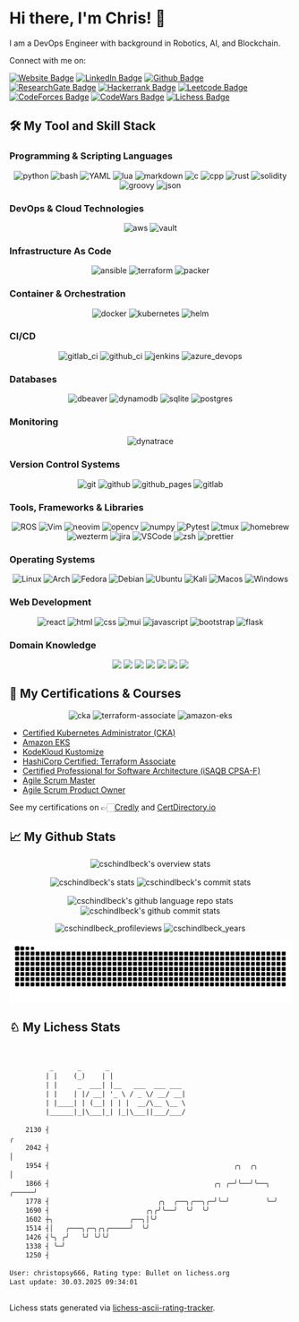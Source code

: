 # Hi there, I'm Chris! 👋

I am a DevOps Engineer with background in Robotics, AI, and Blockchain.

Connect with me on:

[![Website Badge](https://img.shields.io/badge/Website-3b5998?style=flat&logo=google-chrome&logoColor=white)](https://cschindlbeck.github.io/)
[![LinkedIn Badge](https://img.shields.io/badge/LinkedIn-0077B5?style=flat&logo=linkedin&logoColor=white)](https://www.linkedin.com/in/chrisschindlbeck/)
[![Github Badge](https://img.shields.io/badge/GitHub-100000?style=flat&logo=github&logoColor=white)](https://github.com/cschindlbeck)
[![ResearchGate Badge](https://img.shields.io/badge/ResearchGate-00CCBB?style=flat&logo=ResearchGate&logoColor=white)](https://www.researchgate.net/profile/Christopher-Schindlbeck)
[![Hackerrank Badge](https://img.shields.io/badge/-Hackerrank-2EC866?style=flat&logo=HackerRank&logoColor=white)](https://www.hackerrank.com/schindlbeck)
[![Leetcode Badge](https://img.shields.io/badge/-LeetCode-FFA116?style=flat&logo=LeetCode&logoColor=black)](https://leetcode.com/cschindlbeck)
[![CodeForces Badge](https://img.shields.io/static/v1?style=flat&message=Codeforces&color=1F8ACB&logo=Codeforces&logoColor=FFFFFF&label=)](https://codeforces.com/profile/cschindlbeck)
[![CodeWars Badge](https://img.shields.io/static/v1?style=flat&message=Codewars&color=B1361E&logo=Codewars&logoColor=FFFFFF&label=)](https://www.codewars.com/users/cschindlbeck)
[![Lichess Badge](https://img.shields.io/static/v1?style=flat&message=Lichess&color=000000&logo=Lichess&logoColor=FFFFFF&label=)](https://lichess.org/@/christopsy666)

## 🛠️ My Tool and Skill Stack

### Programming & Scripting Languages

<p align="center">
  <img alt="python" src="https://img.shields.io/badge/Python-3776AB?style=flat&logo=python&logoColor=white" />
  <img alt="bash" src="https://img.shields.io/badge/bash-121011.svg?logo=gnu-bash&logoColor=white" />
  <img alt="YAML" src="https://img.shields.io/badge/-Yaml-F05032?style=flat&logo=Yaml&logoColor=white" />
  <img alt="lua" src="https://img.shields.io/badge/lua-%232C2D72.svg?style=flat&logo=lua&logoColor=white" />
  <img alt="markdown" src="https://img.shields.io/badge/Markdown-000000.svg?logo=markdown&logoColor=white" />
  <img alt="c" src="https://img.shields.io/badge/C-00599C?style=flat&logo=c&logoColor=white" />
  <img alt="cpp" src="https://img.shields.io/badge/C%2B%2B-00599C?style=flat&logo=c%2B%2B&logoColor=white" />
  <img alt="rust" src="https://img.shields.io/badge/Rust-000000?style=flat&logo=rust&logoColor=white" />
  <img alt="solidity" src="https://img.shields.io/badge/Solidity-e6e6e6?style=flat&logo=solidity&logoColor=black" />
  <img alt="groovy" src="https://img.shields.io/badge/Apache%20Groovy-4298B8.svg?style=flat&logo=Apache+Groovy&logoColor=white" />
  <img alt="json" src="https://img.shields.io/badge/json-5E5C5C?style=flat&logo=json&logoColor=white" />
</p>

### DevOps & Cloud Technologies

<p align="center">
  <img alt="aws" src="https://img.shields.io/badge/Amazon_AWS-FF9900?style=flat&logo=amazonaws&logoColor=white" />
  <img alt="vault" src="https://img.shields.io/badge/Vault-FFD814?style=flat&logo=Vault&logoColor=black" />
</p>

### Infrastructure As Code

<p align="center">
  <img alt="ansible" src="https://img.shields.io/badge/ansible-%231A1918.svg?style=flat&logo=ansible&logoColor=white" />
  <img alt="terraform" src="https://img.shields.io/badge/terraform-%235835CC.svg?style=flat&logo=terraform&logoColor=white" />
  <img alt="packer" src="https://img.shields.io/badge/packer-%23E7EEF0.svg?style=flat&logo=packer&logoColor=%2302A8EF" />
</p>

### Container & Orchestration

<p align="center">
  <img alt="docker" src="https://img.shields.io/badge/-Docker-2496ED?style=flat&logo=docker&logoColor=white" />
  <img alt="kubernetes" src="https://img.shields.io/badge/kubernetes-%23326ce5.svg?style=flat&logo=kubernetes&logoColor=white" />
  <img alt="helm" src="https://img.shields.io/badge/Helm-0F1689?logo=helm&logoColor=fff)" />
</p>

### CI/CD

<p align="center">
  <img alt="gitlab_ci" src="https://img.shields.io/badge/GitLab%20CI-%23181717.svg?style=flat&logo=gitlab&logoColor=white" />
  <img alt="github_ci" src="https://img.shields.io/badge/GitHub%20Actions-%232671E5.svg?style=flat&logo=githubactions&logoColor=white" />
  <img alt="jenkins" src="https://img.shields.io/badge/Jenkins-49728B?style=flat&logo=jenkins&logoColor=white" />
  <img alt="azure_devops" src="https://img.shields.io/badge/Azure_DevOps-0078D7?style=flat&logo=azure-devops&logoColor=white" />
</p>

### Databases

<p align="center">
  <img alt="dbeaver" src="https://img.shields.io/badge/dbeaver-382923?style=flat&logo=dbeaver&logoColor=white" />
  <img alt="dynamodb" src="https://img.shields.io/badge/Amazon%20DynamoDB-4053D6?style=flat&logo=Amazon%20DynamoDB&logoColor=white" />
  <img alt="sqlite" src="https://img.shields.io/badge/Sqlite-003B57?style=flat&logo=sqlite&logoColor=white" />
  <img alt="postgres" src="https://img.shields.io/badge/PostgreSQL-316192?style=flat&logo=postgresql&logoColor=white" />
</p>

### Monitoring

<p align="center">
  <img alt="dynatrace" src="https://img.shields.io/badge/Dynatrace-1496FF?logo=dynatrace&logoColor=fff&style=flat" />
</p>

### Version Control Systems

<p align="center">
  <img alt="git" src="https://img.shields.io/badge/git-E44C30?style=flat&logo=git&logoColor=white" />
  <img alt="github" src="https://img.shields.io/badge/GitHub-100000?style=flat&logo=github&logoColor=white" />
  <img alt="github_pages" src="https://img.shields.io/badge/GitHub%20Pages-327FC7.svg?logo=github&logoColor=white" />
  <img alt="gitlab" src="https://img.shields.io/badge/GitLab-330F63?style=flat&logo=gitlab&logoColor=white" />
</p>

### Tools, Frameworks & Libraries

<p align="center">
  <img alt="ROS" src="https://img.shields.io/static/v1?style=flat&message=ROS&color=22314E&logo=ROS&logoColor=FFFFFF&label=" />
  <img alt="Vim" src="https://img.shields.io/badge/VIM-%2311AB00.svg?&style=flat&logo=vim&logoColor=white" />
  <img alt="neovim" src="https://img.shields.io/badge/NeoVim-%2357A143.svg?&style=flat&logo=neovim&logoColor=white" />
  <img alt="opencv" src="https://img.shields.io/badge/-OpenCV-05122A?style=flat&logo=opencv&logoColor=5C3EE8" />
  <img alt="numpy" src="https://img.shields.io/badge/Numpy-777BB4?style=flat&logo=numpy&logoColor=white" />
  <img alt="Pytest" src="https://img.shields.io/badge/Pytest-0A9EDC.svg?logo=pytest&logoColor=white" />
  <img alt="tmux" src="https://img.shields.io/badge/tmux-1BB91F?style=flat&logo=tmux&logoColor=white" />
  <img alt="homebrew" src="https://img.shields.io/badge/homebrew-FBB040?style=flat&logo=homebrew&logoColor=white" />
  <img alt="wezterm" src="https://img.shields.io/badge/wezterm-4E49EE?style=flat&logo=wezterm&logoColor=white" />
  <img alt="jira" src="https://img.shields.io/badge/Jira-0052CC?style=flat&logo=Jira&logoColor=white" />
  <img alt="VSCode" src="https://img.shields.io/badge/-VSCode-007ACC?style=flat&logo=visual-studio-code&logoColor=white" />
  <img alt="zsh" src="https://img.shields.io/badge/Zsh-F15A24?style=flat&logo=Zsh&logoColor=white" />
  <img alt="prettier" src="https://img.shields.io/badge/prettier-1A2C34?style=flat&logo=prettier&logoColor=F7BA3E" />
</p>

### Operating Systems

<p align="center">
  <img alt="Linux" src="https://img.shields.io/badge/Linux-FCC624?style=flat&logo=linux&logoColor=black" />
  <img alt="Arch" src="https://img.shields.io/badge/Arch%20Linux-1793D1?logo=arch-linux&logoColor=fff&style=flat" />
  <img alt="Fedora" src="https://img.shields.io/badge/Fedora-black?style=flat&logo=Fedora" />
  <img alt="Debian" src="https://img.shields.io/badge/Debian-A81D33?style=flat&logo=debian&logoColor=white" />
  <img alt="Ubuntu" src="https://img.shields.io/badge/-Ubuntu-E95420?style=flat&logo=ubuntu&logoColor=white" />
  <img alt="Kali" src="https://img.shields.io/badge/Kali_Linux-557C94?style=flat&logo=kali-linux&logoColor=white" />
  <img alt="Macos" src="https://img.shields.io/badge/mac%20os-000000?style=flat&logo=apple&logoColor=white" />
  <img alt="Windows" src="https://img.shields.io/badge/-Windows-007ACC?style=flat&logo=windows&logoColor=white" />
</p>

### Web Development

<p align="center">
  <img alt="react" src="https://img.shields.io/badge/react-%2320232a.svg?style=flat&logo=React&logoColor=%2361DAFB" />
  <img alt="html" src="https://img.shields.io/badge/-HTML5-E34F26?style=flat&logo=html5&logoColor=white" />
  <img alt="css" src="https://img.shields.io/badge/-CSS3-1572B6?style=flat&logo=css3" />
  <img alt="mui" src="https://img.shields.io/badge/MUI-%230081CB.svg?style=flat&logo=mui&logoColor=white" />
  <img alt="javascript" src="https://img.shields.io/badge/JavaScript-%23323330.svg?style=flat&logo=javascript&logoColor=%23F7DF1E" />
  <img alt="bootstrap" src="https://img.shields.io/badge/-Bootstrap-563D7C?style=flat&logo=bootstrap" />
  <img alt="flask" src="https://img.shields.io/badge/-Flask-000000?style=flat&logo=Flask&logoColor=ffffff)" />
</p>

### Domain Knowledge

<p align="center">
  <img src="https://img.shields.io/badge/Robotics-green?style=flat" />
  <img src="https://img.shields.io/badge/Control-red?style=flat" />
  <img src="https://img.shields.io/badge/Motion Planning-blue?style=flat" />
  <img src="https://img.shields.io/badge/Sensor Fusion-yellowgreen?style=flat" />
  <img src="https://img.shields.io/badge/Signal and Image Processing-blueviolet?style=flat" />
  <img src="https://img.shields.io/badge/Machine Learning-success?style=flat" />
  <img src="https://img.shields.io/badge/Blockchain-critical?style=flat" />
</p>

## 🏅 My Certifications & Courses

<p align="center">
  <img alt="cka" src="https://images.credly.com/size/340x340/images/8b8ed108-e77d-4396-ac59-2504583b9d54/cka_from_cncfsite__281_29.png" width="125" height="125">
  <img alt="terraform-associate" src="https://images.credly.com/size/340x340/images/99289602-861e-4929-8277-773e63a2fa6f/image.png" width="125" height="125">
  <img alt="amazon-eks" src="https://images.credly.com/size/340x340/images/9bcbde6d-1754-4617-9337-124f7b10a6c2/image.png" width="125" height="125">
</p>

- [Certified Kubernetes Administrator (CKA)](https://www.credly.com/badges/9d1c30b5-f3ec-4f38-9087-3176ba41f667/public_url)
- [Amazon EKS](https://www.credly.com/badges/51fa72ad-75ef-4068-815c-27d28b95dda5/public_url)
- [KodeKloud Kustomize](https://learn.kodekloud.com/certificate/c3c9d63c-d5a2-4ee5-bc31-fd029996cb2e)
- [HashiCorp Certified: Terraform Associate](https://www.credly.com/badges/48e35896-034f-4a05-a923-6f5ca7def4c6)
- [Certified Professional for Software Architecture (iSAQB CPSA-F)](https://zertdb.isqi.org/de/download/certificate/token/zQcwjW%241A_-V_t6a-9_7)
- [Agile Scrum Master](https://mylogin.exin.nl/polarserver.asp?FrameSet=Minimal&ToolName=CertificateCheckTool&Framed=1&LastName=Schindlbeck&CertificateNumber=6337316.20794863&ModuleID=630589)
- [Agile Scrum Product Owner](https://mylogin.exin.nl/AppPool_5/polarserver.asp?FrameSet=Minimal&ToolName=CertificateCheckTool&Framed=1&LastName=Schindlbeck&CertificateNumber=6337316.20794001&ModuleID=630641&SID=80DACB7C5BBC16548C800E6EB9583B7C&PageID=0)

See my certifications on 👉🏻[Credly](https://www.credly.com/users/chris-schindlbeck) and [CertDirectory.io](https://certdirectory.io/profile/65263cfc-1d9c-41f1-9bbe-52e4af35ab07)

## 📈 My Github Stats

<p align="center">
  <img align="center" src="http://github-profile-summary-cards.vercel.app/api/cards/profile-details?username=cschindlbeck&theme=github_dark" alt="cschindlbeck's overview stats" />
</p>

<p align="center">
  <img align="center" src="http://github-profile-summary-cards.vercel.app/api/cards/stats?username=cschindlbeck&theme=github_dark" alt="cschindlbeck's stats" />
  <img align="center" src="http://github-profile-summary-cards.vercel.app/api/cards/productive-time?username=cschindlbeck&theme=github_dark&utcOffset=1" alt="cschindlbeck's commit stats" />
</p>

<p align="center">
  <img align="center" src="http://github-profile-summary-cards.vercel.app/api/cards/repos-per-language?username=cschindlbeck&theme=github_dark" alt="cschindlbeck's github language repo stats" />
  <img align="center" src="http://github-profile-summary-cards.vercel.app/api/cards/most-commit-language?username=cschindlbeck&theme=github_dark" alt="cschindlbeck's github commit stats" />
</p>

<p align="center">
  <img src="https://komarev.com/ghpvc/?username=cschindlbeck&style=flat&color=blue" alt="cschindlbeck_profileviews" />
  <img src="https://badges.strrl.dev/years/cschindlbeck?style=flat&color=blue" alt="cschindlbeck_years" />
</p>

![github contribution grid snake animation](https://raw.githubusercontent.com/cschindlbeck/cschindlbeck/output/github-snake-dark.svg?palette=github-dark)
## &#9816; My Lichess Stats
<pre>
<code>

          _      _      _
         | |    (_)    | |
         | |     _  ___| |__   ___  ___ ___
         | |    | |/ __| '_ \ / _ \/ __/ __|
         | |____| | (__| | | |  __/\__ \__ \
         |______|_|\___|_| |_|\___||___/___/

    2130 ┤                                                              ╭
    2042 ┤                                                              │
    1954 ┤                                              ╭╮  ╭╮          │
    1866 ┤                                         ╭╮ ╭─╯╰──╯╰──╮ ╭─────╯
    1778 ┤                           ╭╮  ╭──╮╭──╮╭─╯╰─╯         ╰─╯
    1690 ┤                        ╭╮╭╯╰──╯  ╰╯  ╰╯
    1602 ┼╮                   ╭──╮│╰╯
    1514 ┤│   ╭───╮╭─╮╭╮╭─────╯  ╰╯
    1426 ┤╰╮ ╭╯   ╰╯ ╰╯╰╯
    1338 ┤ ╰─╯
    1250 ┤

User: christopsy666, Rating type: Bullet on lichess.org
Last update: 30.03.2025 09:34:01
</code>
</pre>
Lichess stats generated via [lichess-ascii-rating-tracker](https://github.com/cschindlbeck/lichess-ascii-rating-tracker.git).
